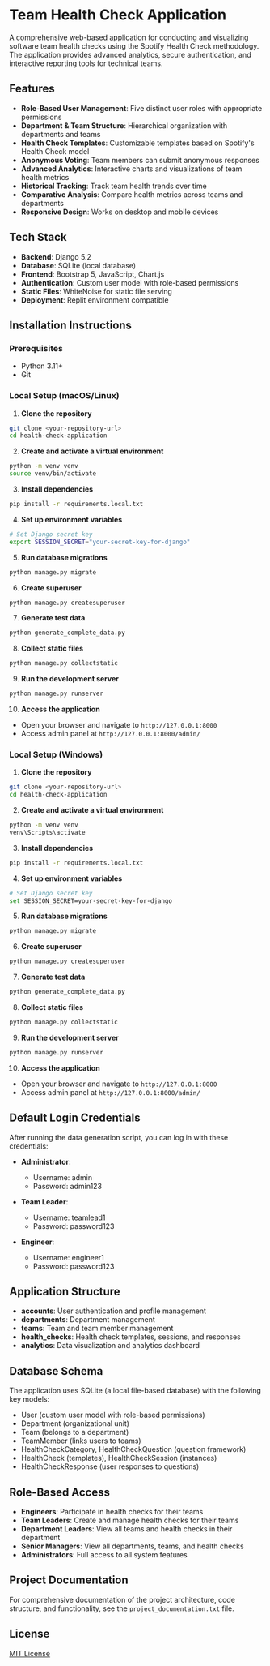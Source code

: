 # Team Health Check Application

A comprehensive web-based application for conducting and visualizing software team health checks using the Spotify Health Check methodology. The application provides advanced analytics, secure authentication, and interactive reporting tools for technical teams.

## Features

- **Role-Based User Management**: Five distinct user roles with appropriate permissions
- **Department & Team Structure**: Hierarchical organization with departments and teams
- **Health Check Templates**: Customizable templates based on Spotify's Health Check model
- **Anonymous Voting**: Team members can submit anonymous responses
- **Advanced Analytics**: Interactive charts and visualizations of team health metrics
- **Historical Tracking**: Track team health trends over time
- **Comparative Analysis**: Compare health metrics across teams and departments
- **Responsive Design**: Works on desktop and mobile devices

## Tech Stack

- **Backend**: Django 5.2
- **Database**: SQLite (local database)
- **Frontend**: Bootstrap 5, JavaScript, Chart.js
- **Authentication**: Custom user model with role-based permissions
- **Static Files**: WhiteNoise for static file serving
- **Deployment**: Replit environment compatible

## Installation Instructions

### Prerequisites

- Python 3.11+
- Git

### Local Setup (macOS/Linux)

1. **Clone the repository**
```bash
git clone <your-repository-url>
cd health-check-application
```

2. **Create and activate a virtual environment**
```bash
python -m venv venv
source venv/bin/activate
```

3. **Install dependencies**
```bash
pip install -r requirements.local.txt
```

4. **Set up environment variables**
```bash
# Set Django secret key
export SESSION_SECRET="your-secret-key-for-django"
```

5. **Run database migrations**
```bash
python manage.py migrate
```

6. **Create superuser**
```bash
python manage.py createsuperuser
```

7. **Generate test data**
```bash
python generate_complete_data.py
```

8. **Collect static files**
```bash
python manage.py collectstatic
```

9. **Run the development server**
```bash
python manage.py runserver
```

10. **Access the application**
   - Open your browser and navigate to `http://127.0.0.1:8000`
   - Access admin panel at `http://127.0.0.1:8000/admin/`

### Local Setup (Windows)

1. **Clone the repository**
```bash
git clone <your-repository-url>
cd health-check-application
```

2. **Create and activate a virtual environment**
```bash
python -m venv venv
venv\Scripts\activate
```

3. **Install dependencies**
```bash
pip install -r requirements.local.txt
```

4. **Set up environment variables**
```bash
# Set Django secret key
set SESSION_SECRET=your-secret-key-for-django
```

5. **Run database migrations**
```bash
python manage.py migrate
```

6. **Create superuser**
```bash
python manage.py createsuperuser
```

7. **Generate test data**
```bash
python generate_complete_data.py
```

8. **Collect static files**
```bash
python manage.py collectstatic
```

9. **Run the development server**
```bash
python manage.py runserver
```

10. **Access the application**
   - Open your browser and navigate to `http://127.0.0.1:8000`
   - Access admin panel at `http://127.0.0.1:8000/admin/`

## Default Login Credentials

After running the data generation script, you can log in with these credentials:

- **Administrator**:
  - Username: admin
  - Password: admin123

- **Team Leader**:
  - Username: teamlead1
  - Password: password123

- **Engineer**:
  - Username: engineer1
  - Password: password123

## Application Structure

- **accounts**: User authentication and profile management
- **departments**: Department management
- **teams**: Team and team member management
- **health_checks**: Health check templates, sessions, and responses
- **analytics**: Data visualization and analytics dashboard

## Database Schema

The application uses SQLite (a local file-based database) with the following key models:
- User (custom user model with role-based permissions)
- Department (organizational unit)
- Team (belongs to a department)
- TeamMember (links users to teams)
- HealthCheckCategory, HealthCheckQuestion (question framework)
- HealthCheck (templates), HealthCheckSession (instances)
- HealthCheckResponse (user responses to questions)

## Role-Based Access

- **Engineers**: Participate in health checks for their teams
- **Team Leaders**: Create and manage health checks for their teams
- **Department Leaders**: View all teams and health checks in their department
- **Senior Managers**: View all departments, teams, and health checks
- **Administrators**: Full access to all system features

## Project Documentation

For comprehensive documentation of the project architecture, code structure, and functionality, see the `project_documentation.txt` file.

## License

[MIT License](LICENSE)